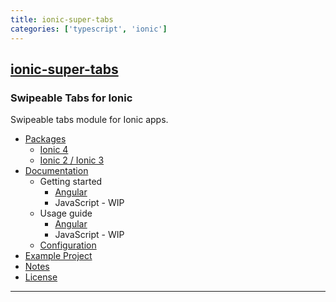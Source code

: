 ```yaml
---
title: ionic-super-tabs
categories: ['typescript', 'ionic']
---
```

## [ionic-super-tabs](https://github.com/zyra/ionic-super-tabs)

### Swipeable Tabs for Ionic

Swipeable tabs module for Ionic apps.

* [Packages](#packages)
  * [Ionic 4](#ionic-4)
  * [Ionic 2 / Ionic 3](#ionic-2--ionic-3)
* [Documentation](https://zyra.github.io/ionic-super-tabs)
  * Getting started
    * [Angular](https://zyra.github.io/ionic-super-tabs/getting-started/angular)
    * JavaScript - WIP
  * Usage guide
    * [Angular](https://zyra.github.io/ionic-super-tabs/usage/angular)
    * JavaScript - WIP
  * [Configuration](https://zyra.github.io/ionic-super-tabs/configuration)
* [Example Project](https://github.com/zyra/ionic-super-tabs-example)
* [Notes](#notes)
* [License](#license)

---
